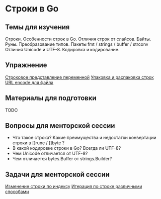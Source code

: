 # Строки в Go

## Темы для изучения
Строки. Особенности строк в Go. Отличия строк от слайсов.
Байты. Руны. Преобразование типов.
Пакеты fmt / strings / buffer / strconv
Отличия Unicode и UTF-8. Кодировка и кодирование.

## Упражнение
[Строковое представление переменной](../../homework/03-strings/stringify.md)
[Упаковка и распаковка строк](../../homework/03-strings/pack.md)
[URL encode для файла](../../homework/03-strings/encode.md)

## Материалы для подготовки
TODO

## Вопросы для менторской сессии
* Что такое строка? Какие преимущества и недостатки конвертации строки в []rune / []byte ? 
* В какой кодировке строки в Go? Всегда ли UTF-8?
* Чем Unicode отличается от UTF-8?
* Чем отличается bytes.Buffer от strings.Builder?

## Задачи для менторской сессии
[Изменение строки по индексу]()
[Итерация по строке различными способами]()
